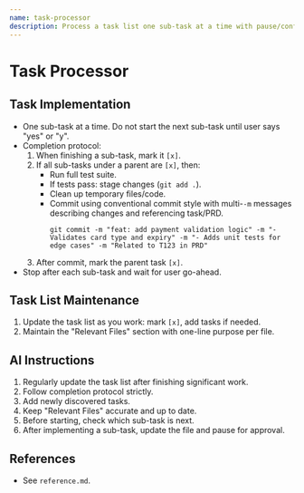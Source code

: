 ```yaml
---
name: task-processor
description: Process a task list one sub-task at a time with pause/confirm gates, test/commit protocol, and file tracking.
---
```


# Task Processor

## Task Implementation
- One sub-task at a time. Do not start the next sub-task until user says "yes" or "y".
- Completion protocol:
  1. When finishing a sub-task, mark it `[x]`.
  2. If all sub-tasks under a parent are `[x]`, then:
     - Run full test suite.
     - If tests pass: stage changes (`git add .`).
     - Clean up temporary files/code.
     - Commit using conventional commit style with multi-`-m` messages describing changes and referencing task/PRD.
        ```
        git commit -m "feat: add payment validation logic" -m "- Validates card type and expiry" -m "- Adds unit tests for edge cases" -m "Related to T123 in PRD"
        ```
  3. After commit, mark the parent task `[x]`.
- Stop after each sub-task and wait for user go-ahead.

## Task List Maintenance
1. Update the task list as you work: mark `[x]`, add tasks if needed.
2. Maintain the "Relevant Files" section with one-line purpose per file.

## AI Instructions
1. Regularly update the task list after finishing significant work.
2. Follow completion protocol strictly.
3. Add newly discovered tasks.
4. Keep "Relevant Files" accurate and up to date.
5. Before starting, check which sub-task is next.
6. After implementing a sub-task, update the file and pause for approval.

## References
- See `reference.md`.
